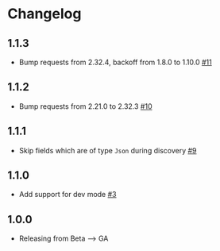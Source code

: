 # Changelog

## 1.1.3
  * Bump requests from 2.32.4, backoff from 1.8.0 to 1.10.0 [#11](https://github.com/singer-io/tap-deputy/pull/11)

## 1.1.2
  * Bump requests from 2.21.0 to 2.32.3 [#10](https://github.com/singer-io/tap-deputy/pull/10)

## 1.1.1
 * Skip fields which are of type `Json` during discovery [#9](https://github.com/singer-io/tap-deputy/pull/9)

## 1.1.0
 * Add support for dev mode [#3](https://github.com/singer-io/tap-deputy/pull/3)

## 1.0.0
 * Releasing from Beta --> GA
